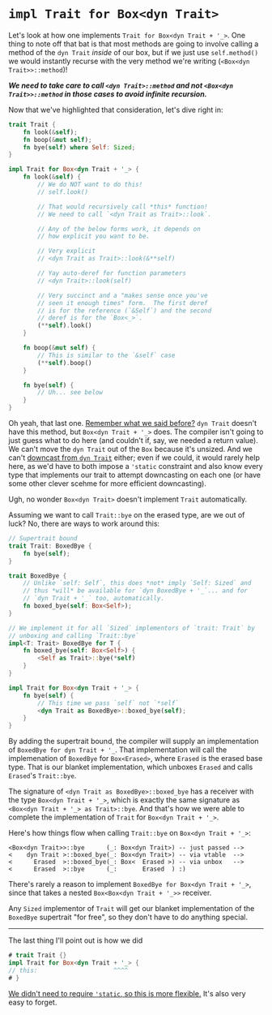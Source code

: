 # `impl Trait for Box<dyn Trait>`

Let's look at how one implements `Trait for Box<dyn Trait + '_>`.  One
thing to note off that bat is that most methods are going to involve
calling a method of the `dyn Trait` *inside* of our box, but if we just
use `self.method()` we would instantly recurse with the very method
we're writing (`<Box<dyn Trait>>::method`)!

***We need to take care to call `<dyn Trait>::method` and not `<Box<dyn Trait>>::method`
in those cases to avoid infinite recursion.***

Now that we've highlighted that consideration, let's dive right in:
```rust
trait Trait {
    fn look(&self);
    fn boop(&mut self);
    fn bye(self) where Self: Sized;
}

impl Trait for Box<dyn Trait + '_> {
    fn look(&self) {
        // We do NOT want to do this!
        // self.look()

        // That would recursively call *this* function!
        // We need to call `<dyn Trait as Trait>::look`.

        // Any of the below forms work, it depends on
        // how explicit you want to be.

        // Very explicit
        // <dyn Trait as Trait>::look(&**self)

        // Yay auto-deref for function parameters
        // <dyn Trait>::look(self)

        // Very succinct and a "makes sense once you've
        // seen it enough times" form.  The first deref
        // is for the reference (`&Self`) and the second
        // deref is for the `Box<_>`.
        (**self).look()
    }

    fn boop(&mut self) {
        // This is similar to the `&self` case
        (**self).boop()
    }

    fn bye(self) {
        // Uh... see below
    }
}
```

Oh yeah, that last one.  [Remember what we said before?](dyn-trait-impls.md#boxdyn-trait-and-dyn-trait-do-not-automatically-implement-trait)
`dyn Trait` doesn't have this method, but `Box<dyn Trait + '_>` does.
The compiler isn't going to just guess what to do here (and couldn't if,
say, we needed a return value).  We can't move the `dyn Trait` out of
the `Box` because it's unsized.  And we can't
[downcast from `dyn Trait`](./dyn-any.md#dowcasting-methods-are-not-trait-methods)
either; even if we could, it would rarely help here, as we'd have to both
impose a `'static` constraint and also know every type that implements our
trait to attempt downcasting on each one (or have some other clever scehme
for more efficient downcasting).

Ugh, no wonder `Box<dyn Trait>` doesn't implement `Trait` automatically.

Assuming we want to call `Trait::bye` on the erased type, are we out of luck?
No, there are ways to work around this:
```rust
// Supertrait bound
trait Trait: BoxedBye {
    fn bye(self);
}

trait BoxedBye {
    // Unlike `self: Self`, this does *not* imply `Self: Sized` and
    // thus *will* be available for `dyn BoxedBye + '_`... and for
    // `dyn Trait + '_` too, automatically.
    fn boxed_bye(self: Box<Self>);
}

// We implement it for all `Sized` implementors of `trait: Trait` by
// unboxing and calling `Trait::bye`
impl<T: Trait> BoxedBye for T {
    fn boxed_bye(self: Box<Self>) {
        <Self as Trait>::bye(*self)
    }
}

impl Trait for Box<dyn Trait + '_> {
    fn bye(self) {
        // This time we pass `self` not `*self`
        <dyn Trait as BoxedBye>::boxed_bye(self);
    }
}
```

By adding the supertrait bound, the compiler will supply an implementation of
`BoxedBye for dyn Trait + '_`.  That implementation will call the implemenation
of `BoxedBye` for `Box<Erased>`, where `Erased` is the erased base type.  That
is our blanket implementation, which unboxes `Erased` and calls `Erased`'s
`Trait::bye`.

The signature of `<dyn Trait as BoxedBye>::boxed_bye` has a receiver with the
type `Box<dyn Trait + '_>`, which is exactly the same signature as
`<Box<dyn Trait + '_> as Trait>::bye`.  And that's how we were able to
complete the implementation of `Trait` for `Box<dyn Trait + '_>`.

Here's how things flow when calling `Trait::bye` on `Box<dyn Trait + '_>`:
```rust,ignore
<Box<dyn Trait>>::bye      (_: Box<dyn Trait>) -- just passed -->
<    dyn Trait >::boxed_bye(_: Box<dyn Trait>) -- via vtable  -->
<      Erased  >::boxed_bye(_: Box<  Erased >) -- via unbox   -->
<      Erased  >::bye      (_:       Erased  ) :)
```

There's rarely a reason to implement `BoxedBye for Box<dyn Trait + '_>`, since
that takes a nested `Box<Box<dyn Trait + '_>>` receiver.

Any `Sized` implementor of `Trait` will get our blanket implementation of
the `BoxedBye` supertrait "for free", so they don't have to do anything
special.

---

The last thing I'll point out is how we did
```rust
# trait Trait {}
impl Trait for Box<dyn Trait + '_> {
// this:                     ^^^^
# }
```

[We didn't need to require `'static`, so this is more flexible.](dyn-elision-basic.md#impl-headers)
It's also very easy to forget.

